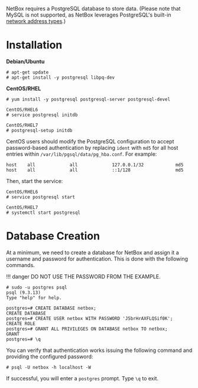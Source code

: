 NetBox requires a PostgreSQL database to store data. (Please note that MySQL is not supported, as NetBox leverages PostgreSQL's built-in [network address types](https://www.postgresql.org/docs/9.1/static/datatype-net-types.html).)

# Installation

**Debian/Ubuntu**

```no-highlight
# apt-get update
# apt-get install -y postgresql libpq-dev
```

**CentOS/RHEL**

```no-highlight
# yum install -y postgresql postgresql-server postgresql-devel

CentOS/RHEL6
# service postgresql initdb

CentOS/RHEL7
# postgresql-setup initdb
```

CentOS users should modify the PostgreSQL configuration to accept password-based authentication by replacing `ident` with `md5` for all host entries within `/var/lib/pgsql/data/pg_hba.conf`. For example:

```no-highlight
host    all             all             127.0.0.1/32            md5
host    all             all             ::1/128                 md5
```

Then, start the service:

```no-highlight
CentOS/RHEL6
# service postgresql start

CentOS/RHEL7
# systemctl start postgresql
```

# Database Creation

At a minimum, we need to create a database for NetBox and assign it a username and password for authentication. This is done with the following commands.

!!! danger
    DO NOT USE THE PASSWORD FROM THE EXAMPLE.

```no-highlight
# sudo -u postgres psql
psql (9.3.13)
Type "help" for help.

postgres=# CREATE DATABASE netbox;
CREATE DATABASE
postgres=# CREATE USER netbox WITH PASSWORD 'J5brHrAXFLQSif0K';
CREATE ROLE
postgres=# GRANT ALL PRIVILEGES ON DATABASE netbox TO netbox;
GRANT
postgres=# \q
```

You can verify that authentication works issuing the following command and providing the configured password:

```no-highlight
# psql -U netbox -h localhost -W
```

If successful, you will enter a `postgres` prompt. Type `\q` to exit.
